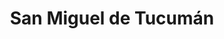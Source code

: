 ---
title: San Miguel de Tucumán
url: /san-miguel-de-tucuman/
latitude: -26.828
longitude: -65.204
---